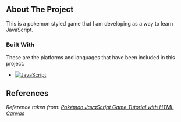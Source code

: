 <!-- ABOUT THE PROJECT -->
## About The Project
This is a pokemon styled game that I am developing as a way to learn JavaScript.

### Built With

These are the platforms and languages that have been included in this project.
* [![JavaScript](https://img.shields.io/badge/javascript-CEB330?style=for-the-badge&logo=javascript)](https://developer.mozilla.org/en-US/docs/Web/JavaScript)

 
<!-- References -->
## References 

_Reference taken from: [Pokémon JavaScript Game Tutorial with HTML Canvas](https://www.youtube.com/watch?v=yP5DKzriqXA&t=6269s)_

<!-- MARKDOWN LINKS & IMAGES -->
<!-- https://www.markdownguide.org/basic-syntax/#reference-style-links --
https://github.com/othneildrew/Best-README-Template
* [![OneMap][OneMap.icon]][OneMap-url]
* [![Python][Python.py]][Python-url]
* [![RStudio][RStudio.icon]][RStudio-url]
* [![Tableau][Tableau.icon]][Tableau-url]
* [![Flourish][Flourish.icon]][Flourish-url]
[linkedin-url]: www.linkedin.com/in/skipper-smahon
[OneMap.icon] : https://img.shields.io/badge/OneMap-F5333F?style=for-the-badge&logoColor=white
[Onemap-url]: https://www.onemap.gov.sg/apidocs/
[Python.py]: https://img.shields.io/badge/Python-316A99?style=for-the-badge&logo=python&logoColor=white&logoSize=white
[Python-url]: https://www.python.org/
[R-Studio.icon]: https://img.shields.io/badge/RStudio-71A5D4?style=for-the-badge&logo=r&logoColor=white&logoSize=white
[R-Studio-url]: https://posit.co/
[Tableau.icon]: https://img.shields.io/badge/Tableau-664CCA?style=for-the-badge&logo=tableau&logoColor=white&logoSize=white
[Tableau-url]: https://www.tableau.com/
[Flourish.icon]: https://img.shields.io/badge/Flourish-b48484?style=for-the-badge
[Flourish-url]: https://flourish.studio/


